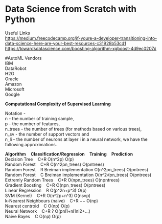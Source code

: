 # Data Science from Scratch with Python

Useful Links  
https://medium.freecodecamp.org/if-youre-a-developer-transitioning-into-data-science-here-are-your-best-resources-c31928b53cd1  
https://towardsdatascience.com/boosting-algorithm-xgboost-4d9ec0207d  


#AutoML Vendors  
IBM  
DataRobot  
H2O  
Oracle  
Amazon  
Microsoft  
Google  


**Computational Complexity of Supervised Learning**

Notation -  
n       - the number of training sample,   
p       - the number of features,   
n_trees - the number of trees (for methods based on various trees),   
n_sv    - the number of support vectors and   
n_li    - the number of neurons at layer  i in a neural network, we have the following approximations.  


**Algorithm**  &nbsp;&nbsp;   **Classification/Regression**   &nbsp;&nbsp;    **Training**  &nbsp;&nbsp; **Prediction**  
Decision Tree  &nbsp;&nbsp;                C+R                                      O(n^2p)           O(p)  
Random Forest  &nbsp;&nbsp;                C+R                                      O(n^2pn_trees)    O(pntrees)  
Random Forest  &nbsp;&nbsp;                R Breiman implementation                 O(n^2pn_trees)    O(pntrees)  
Random Forest  &nbsp;&nbsp;                C Breiman implementation                 O(n^2√pn_trees)   O(pntrees)  
Extremly Random Trees   &nbsp;&nbsp;       C+R                                      O(npn_trees)      O(npntrees)    
Gradient Boosting       &nbsp;&nbsp;       C+R                                      O(npn_trees)      O(pntrees)  
Linear Regression       &nbsp;&nbsp;       R                                        O(p^2n+p^3)       O(p)    
SVM (Kernel)            &nbsp;&nbsp;       C+R                                      O(n^2p+n^3)       O(nsvp)  
k-Nearest Neighbours (naive)  &nbsp;&nbsp; C+R                                        −−              O(np)   
Nearest centroid        &nbsp;&nbsp;       C                                        O(np)             O(p)  
Neural Network          &nbsp;&nbsp;       C+R                                        ?               O(pnl1+nl1nl2+...)  
Naive Bayes             &nbsp;&nbsp;       C                                        O(np)             O(p)  

 














